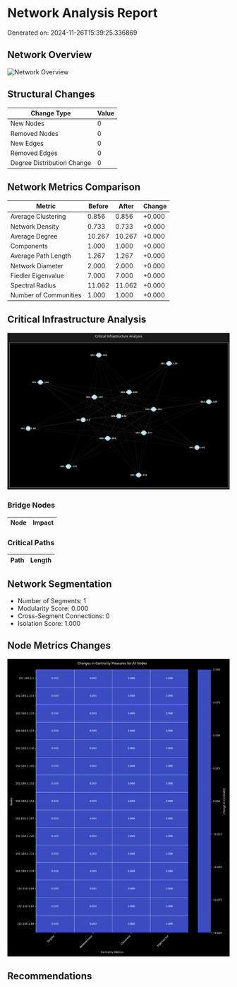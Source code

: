 # Network Analysis Report

Generated on: 2024-11-26T15:39:25.336869

## Network Overview

![Network Overview](network_overview.png)

## Structural Changes

| Change Type | Value |
|-------------|-------|
| New Nodes | 0 |
| Removed Nodes | 0 |
| New Edges | 0 |
| Removed Edges | 0 |
| Degree Distribution Change | 0 |

## Network Metrics Comparison

| Metric | Before | After | Change |
|--------|---------|--------|--------|
| Average Clustering | 0.856 | 0.856 | +0.000 |
| Network Density | 0.733 | 0.733 | +0.000 |
| Average Degree | 10.267 | 10.267 | +0.000 |
| Components | 1.000 | 1.000 | +0.000 |
| Average Path Length | 1.267 | 1.267 | +0.000 |
| Network Diameter | 2.000 | 2.000 | +0.000 |
| Fiedler Eigenvalue | 7.000 | 7.000 | +0.000 |
| Spectral Radius | 11.062 | 11.062 | +0.000 |
| Number of Communities | 1.000 | 1.000 | +0.000 |

## Critical Infrastructure Analysis

![Critical Infrastructure](critical_infrastructure.png)

### Bridge Nodes

| Node | Impact |
|------|--------|

### Critical Paths

| Path | Length |
|------|--------|

## Network Segmentation

- Number of Segments: 1
- Modularity Score: 0.000
- Cross-Segment Connections: 0
- Isolation Score: 1.000

## Node Metrics Changes

![Node Metrics Changes](node_metrics_changes_heatmap.png)

## Recommendations

